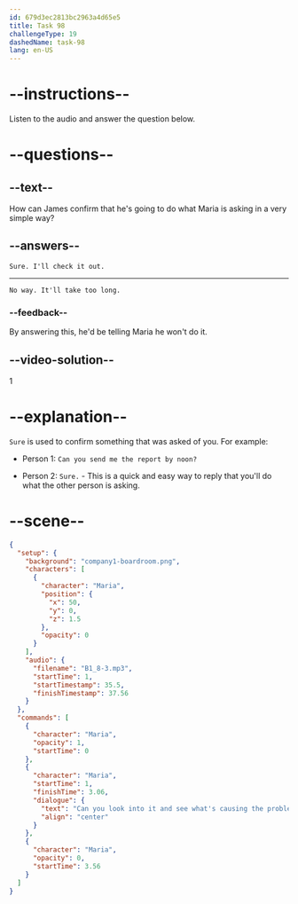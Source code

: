 ```yaml
---
id: 679d3ec2813bc2963a4d65e5
title: Task 98
challengeType: 19
dashedName: task-98
lang: en-US
---
```


<!-- (Audio) Maria: Can you look into it and see what's causing the problem? -->

<!-- SPEAKING -->

# --instructions--

Listen to the audio and answer the question below.

# --questions--

## --text--

How can James confirm that he's going to do what Maria is asking in a very simple way?

## --answers--

`Sure. I'll check it out.`

---

`No way. It'll take too long.`

### --feedback--

By answering this, he'd be telling Maria he won't do it.


## --video-solution--

1

# --explanation--

`Sure` is used to confirm something that was asked of you. For example:

- Person 1: `Can you send me the report by noon?`

- Person 2: `Sure.` - This is a quick and easy way to reply that you'll do what the other person is asking.

# --scene--

```json
{
  "setup": {
    "background": "company1-boardroom.png",
    "characters": [
      {
        "character": "Maria",
        "position": {
          "x": 50,
          "y": 0,
          "z": 1.5
        },
        "opacity": 0
      }
    ],
    "audio": {
      "filename": "B1_8-3.mp3",
      "startTime": 1,
      "startTimestamp": 35.5,
      "finishTimestamp": 37.56
    }
  },
  "commands": [
    {
      "character": "Maria",
      "opacity": 1,
      "startTime": 0
    },
    {
      "character": "Maria",
      "startTime": 1,
      "finishTime": 3.06,
      "dialogue": {
        "text": "Can you look into it and see what's causing the problem?",
        "align": "center"
      }
    },
    {
      "character": "Maria",
      "opacity": 0,
      "startTime": 3.56
    }
  ]
}
```
